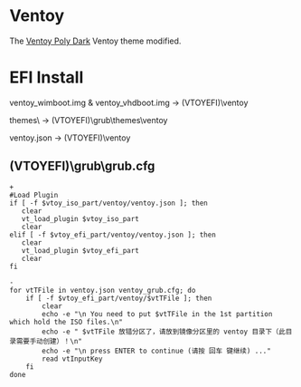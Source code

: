 # Ventoy

The [Ventoy Poly Dark](https://github.com/jfcherng/Ventoy-theme-poly-dark) Ventoy theme modified.

# EFI Install

ventoy_wimboot.img & ventoy_vhdboot.img -> (VTOYEFI)\ventoy

themes\ ->  (VTOYEFI)\grub\themes\ventoy

ventoy.json -> (VTOYEFI)\ventoy

## (VTOYEFI)\grub\grub.cfg

```
+
#Load Plugin
if [ -f $vtoy_iso_part/ventoy/ventoy.json ]; then
   clear
   vt_load_plugin $vtoy_iso_part
   clear
elif [ -f $vtoy_efi_part/ventoy/ventoy.json ]; then
   clear
   vt_load_plugin $vtoy_efi_part
   clear
fi

-
for vtTFile in ventoy.json ventoy_grub.cfg; do
    if [ -f $vtoy_efi_part/ventoy/$vtTFile ]; then
        clear
        echo -e "\n You need to put $vtTFile in the 1st partition which hold the ISO files.\n"
        echo -e " $vtTFile 放错分区了，请放到镜像分区里的 ventoy 目录下（此目录需要手动创建）！\n"
        echo -e "\n press ENTER to continue (请按 回车 键继续) ..."
        read vtInputKey
    fi
done
```